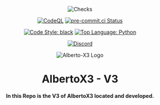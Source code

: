 <p align="center">
<img src="https://img.shields.io/github/checks-status/Alberto-X3/Alberto-X3-V3/develop?logo=GitHub" alt="Checks">
</p>

<p align="center">
<a href="https://github.com/Alberto-X3/Alberto-X3-V3/actions/workflows/codeql-analysis.yml">
<img src="https://img.shields.io/github/workflow/status/Alberto-X3/Alberto-X3-V3/CodeQL/develop?label=CodeQL&logo=Github" alt="CodeQL"></a>
<a href="https://results.pre-commit.ci/latest/github/Alberto-X3/Alberto-X3-V3/develop">
<img src="https://results.pre-commit.ci/badge/github/Alberto-X3/Alberto-X3-V3/develop.svg" alt="pre-commit.ci Status"></a>
</p>

<p align="center">
<a href="https://github.com/psf/black">
<img src="https://img.shields.io/badge/Code%20Style-black-000000.svg" alt="Code Style: black"></a>
<a href="https://www.python.org">
<img src="https://img.shields.io/github/languages/top/Alberto-X3/Alberto-X3-v3?label=Python&logo=Python" alt="Top Language: Python"></a>
</p>

<p align="center">
<a href="https://discord.gg/23rMcYu">
<img src="https://img.shields.io/discord/632526390113337346?color=%20%237289DA&label=Discord&logo=Discord&logoColor=%20%237289DA" alt="Discord"></a>
</p>

<p align="center">
    <img src="https://github.com/Alberto-X3.png" alt="Alberto-X3 Logo">
</p>
<h1 align="center">AlbertoX3 - V3</h1>
<h4 align="center">In this Repo is the V3 of AlbertoX3 located and developed.</h4>

